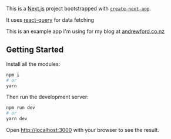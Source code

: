 This is a [Next.js](https://nextjs.org/) project bootstrapped with [`create-next-app`](https://github.com/vercel/next.js/tree/canary/packages/create-next-app).

It uses [react-query](https://react-query.tanstack.com) for data fetching

This is an example app I'm using for my blog at [andrewford.co.nz](https://andrewford.co.nz)
## Getting Started

Install all the modules:
```bash
npm i
# or
yarn
```

Then run the development server:

```bash
npm run dev
# or
yarn dev
```

Open [http://localhost:3000](http://localhost:3000) with your browser to see the result.
